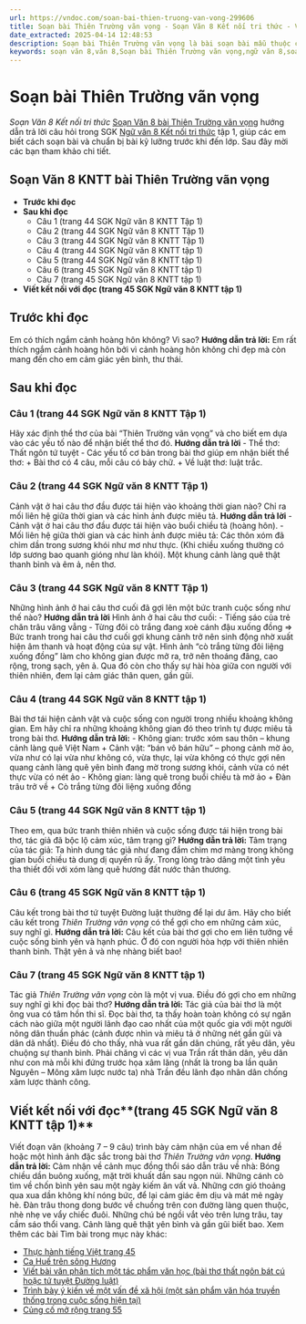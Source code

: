 ```yaml
---
url: https://vndoc.com/soan-bai-thien-truong-van-vong-299606
title: Soạn bài Thiên Trường vãn vọng - Soạn Văn 8 Kết nối tri thức - VnDoc.com
date_extracted: 2025-04-14 12:48:53
description: Soạn bài Thiên Trường vãn vọng là bài soạn bài mẫu thuộc chương trình Ngữ văn lớp 8 Chân trời sáng tạo, học kì 1. Mời các bạn cùng tham khảo bài soạn để chuẩn bị cho bài học sắp tới của mình.
keywords: soạn văn 8,văn 8,Soạn bài Thiên Trường vãn vọng,ngữ văn 8,soan van 8,soạn văn lớp 8,giải văn 8,soạn văn 8 tập 1,soạn văn 8 Thiên Trường vãn vọng,soạn Thiên Trường vãn vọng,soạn văn 8 kết nối tri thức,văn 8 chân trời sáng tạo,ngữ văn 8 kết nối tri thức,Thiên Trường vãn vọng,soạn bài Thiên Trường vãn vọng lớp 8,soạn văn 8 kntt,văn 8 kết nối tri thức
---
```


# Soạn bài Thiên Trường vãn vọng
 _Soạn Văn 8 Kết nối tri thức_
[Soạn Văn 8 bài Thiên Trường vãn vọng](<https://vndoc.com/soan-bai-thien-truong-van-vong-299606>) hướng dẫn trả lời câu hỏi trong SGK [Ngữ văn 8 Kết nối tri thức](<https://vndoc.com/ngu-van-lop8>) tập 1, giúp các em biết cách soạn bài và chuẩn bị bài kỹ lưỡng trước khi đến lớp. Sau đây mời các bạn tham khảo chi tiết.
## **Soạn Văn 8 KNTT bài Thiên Trường vãn vọng**
  * **Trước khi đọc**
  * **Sau khi đọc**
    * Câu 1 \(trang 44 SGK Ngữ văn 8 KNTT Tập 1\) 
    * Câu 2 \(trang 44 SGK Ngữ văn 8 KNTT Tập 1\) 
    * Câu 3 \(trang 44 SGK Ngữ văn 8 KNTT Tập 1\)
    * Câu 4 \(trang 44 SGK Ngữ văn 8 KNTT tập 1\)
    * Câu 5 \(trang 44 SGK Ngữ văn 8 KNTT tập 1\)
    * Câu 6 \(trang 45 SGK Ngữ văn 8 KNTT tập 1\)
    * Câu 7 \(trang 45 SGK Ngữ văn 8 KNTT tập 1\)
  * **Viết kết nối với đọc \(trang 45 SGK Ngữ văn 8 KNTT tập 1\)**

## **Trước khi đọc**
Em có thích ngắm cảnh hoàng hôn không? Vì sao?
**Hướng dẫn trả lời:**
Em rất thích ngắm cảnh hoàng hôn bởi vì cảnh hoàng hôn không chỉ đẹp mà còn mang đến cho em cảm giác yên bình, thư thái.
## **Sau khi đọc**
### **Câu 1 \(trang 44 SGK Ngữ văn 8 KNTT Tập 1\)**
Hãy xác định thể thơ của bài “Thiên Trường vãn vọng” và cho biết em dựa vào các yếu tố nào để nhận biết thể thơ đó.
**Hướng dẫn trả lời**
\- Thể thơ: Thất ngôn tứ tuyệt
\- Các yếu tố cơ bản trong bài thơ giúp em nhận biết thể thơ:
\+ Bài thơ có 4 câu, mỗi câu có bảy chữ.
\+ Về luật thơ: luật trắc.
### **Câu 2 \(trang 44 SGK Ngữ văn 8 KNTT Tập 1\)**
Cảnh vật ở hai câu thơ đầu được tái hiện vào khoảng thời gian nào? Chỉ ra mối liên hệ giữa thời gian và các hình ảnh được miêu tả.
**Hướng dẫn trả lời**
\- Cảnh vật ở hai câu thơ đầu được tái hiện vào buổi chiều tà \(hoàng hôn\).
\- Mối liên hệ giữa thời gian và các hình ảnh được miêu tả: Các thôn xóm đã chìm dần trong sương khói như mơ như thực. \(Khi chiều xuống thường có lớp sương bao quanh gióng như làn khói\). Một khung cảnh làng quê thật thanh bình và êm ả, nên thơ.
### **Câu 3 \(trang 44 SGK Ngữ văn 8 KNTT Tập 1\)**
Những hình ảnh ở hai câu thơ cuối đã gợi lên một bức tranh cuộc sống như thế nào?
**Hướng dẫn trả lời**
Hình ảnh ở hai câu thơ cuối:
\- Tiếng sáo của trẻ chăn trâu văng vẳng
\- Từng đôi cò trắng đang xoè cánh đậu xuống đồng
=> Bức tranh trong hai câu thơ cuối gợi khung cảnh trở nên sinh động nhờ xuất hiện âm thanh và hoạt động của sự vật. Hình ảnh “cò trắng từng đôi liệng xuống đồng” làm cho không gian được mở ra, trở nên thoáng đãng, cao rộng, trong sạch, yên ả. Qua đó còn cho thấy sự hài hòa giữa con người với thiên nhiên, đem lại cảm giác thân quen, gần gũi.
### **Câu 4 \(trang 44 SGK Ngữ văn 8 KNTT tập 1\)**
Bài thơ tái hiện cảnh vật và cuộc sống con người trong nhiều khoảng không gian. Em hãy chỉ ra những khoảng không gian đó theo trình tự được miêu tả trong bài thơ.
**Hướng dẫn trả lời:**
\- Không gian: trước xóm sau thôn – khung cảnh làng quê Việt Nam
\+ Cảnh vật: “bán vô bán hữu” – phong cảnh mờ ảo, vừa như có lại vừa như không có, vừa thực, lại vừa không có thực gợi nên quang cảnh làng quê yên bình đang mờ trong sương khói, cảnh vừa có nét thực vừa có nét ảo
\- Không gian: làng quê trong buổi chiều tà mờ ảo
\+ Đàn trâu trở về
\+ Cò trắng từng đôi liệng xuống đồng
### **Câu 5 \(trang 44 SGK Ngữ văn 8 KNTT tập 1\)**
Theo em, qua bức tranh thiên nhiên và cuộc sống được tái hiện trong bài thơ, tác giả đã bộc lộ cảm xúc, tâm trạng gì?
**Hướng dẫn trả lời:**
Tâm trạng của tác giả: Ta hình dung tác giả như đang đắm chìm mơ màng trong không gian buổi chiều tà dung dị quyến rũ ấy. Trong lòng trào dâng một tình yêu tha thiết đối với xóm làng quê hương đất nước thân thương.
### **Câu 6 \(trang 45 SGK Ngữ văn 8 KNTT tập 1\)**
Câu kết trong bài thơ tứ tuyệt Đường luật thường để lại dư âm. Hãy cho biết câu kết trong _Thiên Trường vãn vọng_ có thể gợi cho em những cảm xúc, suy nghĩ gì.
**Hướng dẫn trả lời:**
Câu kết của bài thơ gợi cho em liên tưởng về cuộc sống bình yên và hạnh phúc. Ở đó con người hòa hợp với thiên nhiên thanh bình. Thật yên ả và nhẹ nhàng biết bao\!
### **Câu 7 \(trang 45 SGK Ngữ văn 8 KNTT tập 1\)**
Tác giả _Thiên Trường vãn vọng_ còn là một vị vua. Điều đó gợi cho em những suy nghĩ gì khi đọc bài thơ?
**Hướng dẫn trả lời:**
Tác giả của bài thơ là một ông vua có tâm hồn thi sĩ. Đọc bài thơ, ta thấy hoàn toàn không có sự ngăn cách nào giữa một người lãnh đạo cao nhất của một quốc gia với một người nông dân thuần phác \(cảnh được nhìn và miêu tả ở những nét gần gũi và dân dã nhất\). Điều đó cho thấy, nhà vua rất gần dân chúng, rất yêu dân, yêu chuộng sự thanh bình. Phải chăng vì các vị vua Trần rất thân dân, yêu dân như con mà mỗi khi đứng trước họa xâm lăng \(nhất là trong ba lần quân Nguyên – Mông xâm lược nước ta\) nhà Trần đều lãnh đạo nhân dân chống xâm lược thành công.
## **Viết kết nối với đọc****\(trang 45 SGK Ngữ văn 8 KNTT tập 1\)**
Viết đoạn văn \(khoảng 7 – 9 câu\) trình bày cảm nhận của em về nhan đề hoặc một hình ảnh đặc sắc trong bài thơ _Thiên Trường vãn vọng_.
**Hướng dẫn trả lời:**
Cảm nhận về cảnh mục đồng thổi sáo dẫn trâu về nhà:
Bóng chiều dần buông xuống, mặt trời khuất dần sau ngọn núi. Những cánh cò tìm về chốn bình yên sau một ngày kiếm ăn vất vả. Những cơn gió thoảng qua xua dần không khí nóng bức, để lại cảm giác êm dịu và mát mẻ ngày hè. Đàn trâu thong dong bước về chuồng trên con đường làng quen thuộc, nhè nhẹ ve vẩy chiếc đuôi. Những chú bé ngồi vắt vẻo trên lưng trâu, tay cầm sáo thổi vang. Cảnh làng quê thật yên bình và gần gũi biết bao.
Xem thêm các bài Tìm bài trong mục này khác:
  * [Thực hành tiếng Việt trang 45](</soan-bai-thuc-hanh-tieng-viet-trang-45-ket-noi-tri-thuc-299609>)
  * [Ca Huế trên sông Hương](</soan-bai-ca-hue-tren-song-huong-299612>)
  * [Viết bài văn phân tích một tác phẩm văn học \(bài thơ thất ngôn bát cú hoặc tứ tuyệt Đường luật\)](</soan-bai-viet-bai-van-phan-tich-mot-tac-pham-van-hoc-bai-tho-that-ngon-bat-cu-hoac-tu-tuyet-duong-luat-299615>)
  * [Trình bày ý kiến về một vấn đề xã hội \(một sản phẩm văn hóa truyền thống trong cuộc sống hiện tại\)](</soan-bai-trinh-bay-y-kien-ve-mot-van-de-xa-hoi-mot-san-pham-van-hoa-truyen-thong-trong-cuoc-song-hien-tai-299651>)
  * [Củng cố mở rộng trang 55](</soan-bai-cung-co-mo-rong-trang-55-tap-1-ket-noi-tri-thuc-299654>)

